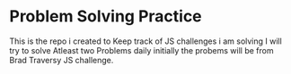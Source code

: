 # Problem Solving Practice

This is the repo i created to Keep track of JS challenges i am solving I will try to solve Atleast two Problems daily initially the probems will be from Brad Traversy JS challenge.
